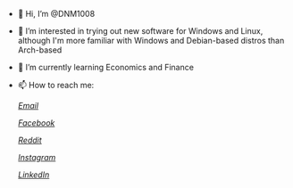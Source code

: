 - 👋 Hi, I’m @DNM1008
- 👀 I’m interested in trying out new software for Windows and Linux, although I'm more familiar with Windows and Debian-based distros than Arch-based
- 🌱 I’m currently learning Economics and Finance
- 📫 How to reach me: 
 
	
	*[Email](dungnm10082000@gmail.com)*
	
	*[Facebook](https://www.facebook.com/dungnguyenmanh1008/)*
	
	*[Reddit](https://www.reddit.com/user/dungnm10082000)*
	
	*[Instagram](https://www.instagram.com/zeusalmt/)*
	
	*[LinkedIn](https://www.linkedin.com/in/dung-nguyen-415874168/)*

<!---
DNM1008/DNM1008 is a ✨ special ✨ repository because its `README.md` (this file) appears on your GitHub profile.
You can click the Preview link to take a look at your changes.
--->
